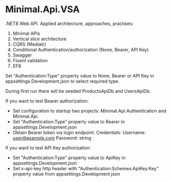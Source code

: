 # Minimal.Api.VSA
.NET8 Web API.
Applied architecture, approaches, practises:

1. Minimal APIs
2. Vertical slice architecture
3. CQRS (Mediatr)
4. Conditional Authentication/authorization (None, Bearer, API Key)
5. Swagger
6. Fluent validation
7. EF8

Set "Authentication:Type" property value to None, Bearer or API Key in appsettings.Development.json to select required type.

During first run there will be seeded ProductsApiDb and UsersApiDb.

If you want to test Bearer authorization:
- Set configuration to startup two projects: Minimal.Api.Authentication and Minimal.Api.
- Set "Authentication:Type" property value to Bearer in appsettings.Development.json
- Obtain Bearer token via login endpoint.
Credentials:
Username: user@example.com
Password: string

If you want to test API Key authorization:
- Set "Authentication:Type" property value to ApiKey in appsettings.Development.json
- Set x-api-key http header with "Authentication:Schemes:ApiKey:Key" property value from appsettings.Development.json
